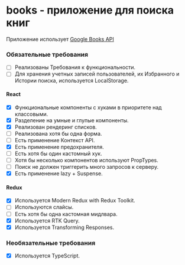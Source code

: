 # books - приложение для поиска книг

Приложение использует [Google Books API](https://developers.google.com/books)

### Обязательные требования

- [ ] Реализованы Требования к функциональности.
- [ ] Для хранения учетных записей пользователей, их Избранного и Истории поиска, используется LocalStorage.

#### React

- [x] Функциональные компоненты c хуками в приоритете над классовыми.
- [x] Разделение на умные и глупые компоненты.
- [x] Реализован рендеринг списков.
- [ ] Реализована хотя бы одна форма.
- [ ] Есть применение Контекст API.
- [x] Есть применение предохранителя.
- [ ] Есть хотя бы один кастомный хук.
- [ ] Хотя бы несколько компонентов используют PropTypes.
- [ ] Поиск не должен триггерить много запросов к серверу.
- [x] Есть применение lazy + Suspense.

#### Redux

- [x] Используется Modern Redux with Redux Toolkit.
- [ ] Используются слайсы.
- [ ] Есть хотя бы одна кастомная мидлвара.
- [x] Используется RTK Query.
- [x] Используется Transforming Responses.

### Необязательные требования

- [x] Используется TypeScript.
